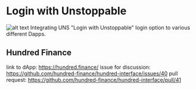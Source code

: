 # Login with Unstoppable
![alt text](https://github.com/0xfuje/raw/master/assetslogin-with-unstoppable.png "Unstoppable Domains Login Button")
Integrating UNS "Login with Unstoppable" login option to various different Dapps.

## Hundred Finance
link to dApp: https://hundred.finance/
  issue for discussion: https://github.com/hundred-finance/hundred-interface/issues/40
  pull request: https://github.com/hundred-finance/hundred-interface/pull/41
